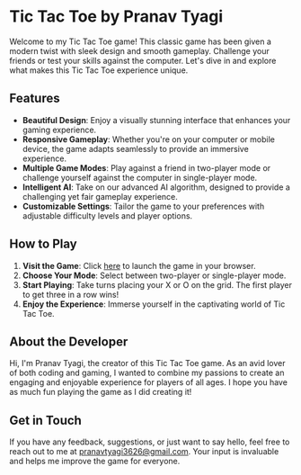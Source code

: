 # Tic Tac Toe by Pranav Tyagi

Welcome to my Tic Tac Toe game! This classic game has been given a modern twist with sleek design and smooth gameplay. Challenge your friends or test your skills against the computer. Let's dive in and explore what makes this Tic Tac Toe experience unique.

## Features

- **Beautiful Design**: Enjoy a visually stunning interface that enhances your gaming experience.
- **Responsive Gameplay**: Whether you're on your computer or mobile device, the game adapts seamlessly to provide an immersive experience.
- **Multiple Game Modes**: Play against a friend in two-player mode or challenge yourself against the computer in single-player mode.
- **Intelligent AI**: Take on our advanced AI algorithm, designed to provide a challenging yet fair gameplay experience.
- **Customizable Settings**: Tailor the game to your preferences with adjustable difficulty levels and player options.

## How to Play

1. **Visit the Game**: Click [here](https://pranavt3626.github.io/tic-tac-toe/) to launch the game in your browser.
2. **Choose Your Mode**: Select between two-player or single-player mode.
3. **Start Playing**: Take turns placing your X or O on the grid. The first player to get three in a row wins!
4. **Enjoy the Experience**: Immerse yourself in the captivating world of Tic Tac Toe.

## About the Developer

Hi, I'm Pranav Tyagi, the creator of this Tic Tac Toe game. As an avid lover of both coding and gaming, I wanted to combine my passions to create an engaging and enjoyable experience for players of all ages. I hope you have as much fun playing the game as I did creating it!

## Get in Touch

If you have any feedback, suggestions, or just want to say hello, feel free to reach out to me at pranavtyagi3626@gmail.com. Your input is invaluable and helps me improve the game for everyone.
